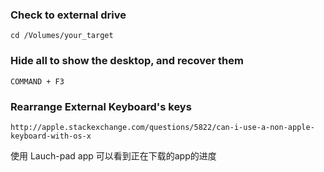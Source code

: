 ### Check to external drive
    cd /Volumes/your_target


### Hide all to show the desktop, and recover them
    COMMAND + F3

### Rearrange External Keyboard's keys

    http://apple.stackexchange.com/questions/5822/can-i-use-a-non-apple-keyboard-with-os-x

使用 Lauch-pad app 可以看到正在下载的app的进度
